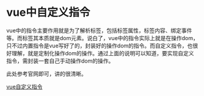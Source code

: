 # vue中自定义指令

vue中的指令主要作用就是为了解析标签，包括标签属性，标签内容、绑定事件等。而标签其本质就是dom元素。说白了，vue中的指令实际上就是在操作dom，只不过内置指令是vue写好了的，封装好的操作dom的指令。而自定义指令，也很好理解，就是定制化操作dom的操作。通过上面的说明可以知道，要实现自定义指令，需封装一套自己手动操作dom的操作。

此处参考官网即可，讲的很清晰。

[vue自定义指令](https://cn.vuejs.org/v2/guide/custom-directive.html)



